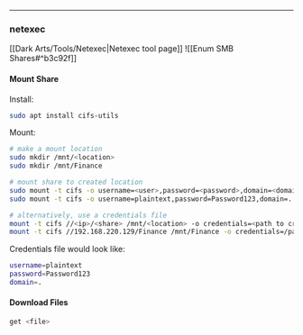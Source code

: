 -- -
### netexec
[[Dark Arts/Tools/Netexec|Netexec tool page]]
![[Enum SMB Shares#^b3c92f]]
#### Mount Share
Install:
```bash
sudo apt install cifs-utils
```
Mount: 
```bash
# make a mount location
sudo mkdir /mnt/<location>
sudo mkdir /mnt/Finance

# mount share to created location
sudo mount -t cifs -o username=<user>,password=<password>,domain=<domain> //<ip>/<share> /mnt/<location>
sudo mount -t cifs -o username=plaintext,password=Password123,domain=. //192.168.220.129/Finance /mnt/Finance

# alternatively, use a credentials file
mount -t cifs //<ip>/<share> /mnt/<location> -o credentials=<path to creds file>
mount -t cifs //192.168.220.129/Finance /mnt/Finance -o credentials=/path/credentialfile
```
Credentials file would look like:
```bash
username=plaintext
password=Password123
domain=.
```
#### Download Files
```bash
get <file> 
```